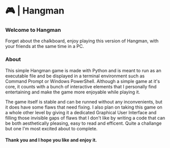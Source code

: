 # 🎮 | Hangman

### Welcome to Hangman

Forget about the chalkboard, enjoy playing this version of Hangman, with your friends at the same time in a PC. 

### About

This simple Hangman game is made with Python and is meant to run as an executable file and be displayed in a terminal environment such as Command Prompt or Windows PowerShell. Although a simple game at it's core, it counts with a bunch of interactive elements that I personally find entertaining and make the game more enjoyable while playing it.

The game itself is stable and can be runned without any inconvenients, but it does have some flaws that need fixing. I also plan on taking this game on a whole other level by giving it a dedicated Graphical User Interface and filling those invisible gaps of flaws that I don't like by writing a code that can be both aesthetically pleasing, easy to read and efficent. Quite a challange but one I'm most excited about to complete.

#### Thank you and I hope you like and enjoy it.
